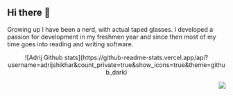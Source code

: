 ## Hi there 👋

Growing up I have been a nerd, with actual taped glasses. I developed a passion for development in my freshmen year and since then most of my time goes into reading and writing software.



<p align="center">
![Adrij Github stats](https://github-readme-stats.vercel.app/api?username=adrijshikhar&count_private=true&show_icons=true&theme=github_dark)
  
 <img align="right" 
src="https://github-readme-stats.vercel.app/api/top-langs/?username=adrijshikhar&hide=html&langs_count=16&layout=compact&theme=github_dark"
/>
</p>


